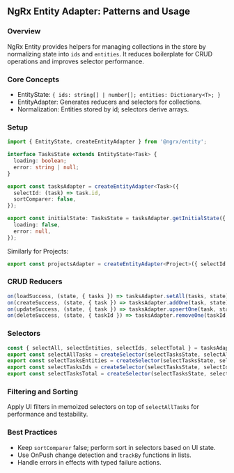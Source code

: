 ## NgRx Entity Adapter: Patterns and Usage

### Overview
NgRx Entity provides helpers for managing collections in the store by normalizing state into `ids` and `entities`. It reduces boilerplate for CRUD operations and improves selector performance.

### Core Concepts
- EntityState<T>: `{ ids: string[] | number[]; entities: Dictionary<T>; }`
- EntityAdapter<T>: Generates reducers and selectors for collections.
- Normalization: Entities stored by id; selectors derive arrays.

### Setup
```ts
import { EntityState, createEntityAdapter } from '@ngrx/entity';

interface TasksState extends EntityState<Task> {
  loading: boolean;
  error: string | null;
}

export const tasksAdapter = createEntityAdapter<Task>({
  selectId: (task) => task.id,
  sortComparer: false,
});

export const initialState: TasksState = tasksAdapter.getInitialState({
  loading: false,
  error: null,
});
```

Similarly for Projects:
```ts
export const projectsAdapter = createEntityAdapter<Project>({ selectId: p => p.id });
```

### CRUD Reducers
```ts
on(loadSuccess, (state, { tasks }) => tasksAdapter.setAll(tasks, state));
on(createSuccess, (state, { task }) => tasksAdapter.addOne(task, state));
on(updateSuccess, (state, { task }) => tasksAdapter.upsertOne(task, state));
on(deleteSuccess, (state, { taskId }) => tasksAdapter.removeOne(taskId, state));
```

### Selectors
```ts
const { selectAll, selectEntities, selectIds, selectTotal } = tasksAdapter.getSelectors();
export const selectAllTasks = createSelector(selectTasksState, selectAll);
export const selectTasksEntities = createSelector(selectTasksState, selectEntities);
export const selectTasksIds = createSelector(selectTasksState, selectIds);
export const selectTasksTotal = createSelector(selectTasksState, selectTotal);
```

### Filtering and Sorting
Apply UI filters in memoized selectors on top of `selectAllTasks` for performance and testability.

### Best Practices
- Keep `sortComparer` false; perform sort in selectors based on UI state.
- Use OnPush change detection and `trackBy` functions in lists.
- Handle errors in effects with typed failure actions.


